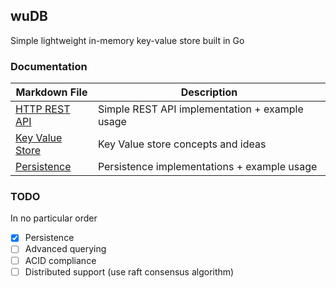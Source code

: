 ## wuDB

Simple lightweight in-memory key-value store built in Go

### Documentation

| Markdown File                      | Description                                    |
|------------------------------------|------------------------------------------------|
| [HTTP REST API](docs/http.md)      | Simple REST API implementation + example usage |
| [Key Value Store](docs/kvstore.md) | Key Value store concepts and ideas             |
| [Persistence](docs/persistence.md) | Persistence implementations + example usage    |

### TODO
In no particular order 
- [X] Persistence
- [ ] Advanced querying
- [ ] ACID compliance
- [ ] Distributed support (use raft consensus algorithm)